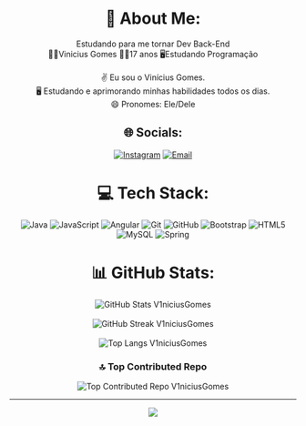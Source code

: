 <div align="center">

# 💫 About Me:
Estudando para me tornar Dev Back-End<br>
🙋‍♂️Vinicius Gomes 👨‍🎓17 anos 🖥Estudando Programação<br><br>
✌️ Eu sou o Vinícius Gomes.<br>
🖥️ Estudando e aprimorando minhas habilidades todos os dias.<br>
😄 Pronomes: Ele/Dele

</div>

<div align="center">

## 🌐 Socials:
<a href="https://instagram.com/_vgs.08" target="_blank"><img src="https://img.shields.io/badge/Instagram-%23E4405F.svg?logo=Instagram&logoColor=white" alt="Instagram"></a>
<a href="mailto:viniciusgomessens@gmail.com" target="_blank"><img src="https://img.shields.io/badge/Email-D14836?logo=gmail&logoColor=white" alt="Email"></a>

</div>

<div align="center">

# 💻 Tech Stack:
<img src="https://img.shields.io/badge/java-%23ED8B00.svg?style=for-the-badge&logo=openjdk&logoColor=white" alt="Java">
<img src="https://img.shields.io/badge/javascript-%23323330.svg?style=for-the-badge&logo=javascript&logoColor=%23F7DF1E" alt="JavaScript">
<img src="https://img.shields.io/badge/angular-%23DD0031.svg?style=for-the-badge&logo=angular&logoColor=white" alt="Angular">
<img src="https://img.shields.io/badge/git-%23F05033.svg?style=for-the-badge&logo=git&logoColor=white" alt="Git">
<img src="https://img.shields.io/badge/github-%23121011.svg?style=for-the-badge&logo=github&logoColor=white" alt="GitHub">
<img src="https://img.shields.io/badge/bootstrap-%238511FA.svg?style=for-the-badge&logo=bootstrap&logoColor=white" alt="Bootstrap">
<img src="https://img.shields.io/badge/html5-%23E34F26.svg?style=for-the-badge&logo=html5&logoColor=white" alt="HTML5">
<img src="https://img.shields.io/badge/mysql-4479A1.svg?style=for-the-badge&logo=mysql&logoColor=white" alt="MySQL">

<img src="https://img.shields.io/badge/spring-%236DB33F.svg?style=for-the-badge&logo=spring&logoColor=white" alt="Spring">

</div>

<div align="center">

# 📊 GitHub Stats:
<img src="https://github-readme-stats.vercel.app/api?username=V1niciusGomes&theme=highcontrast&hide_border=false&include_all_commits=true&count_private=false" alt="GitHub Stats V1niciusGomes"><br/>
<br>
<img src="https://streak-stats.demolab.com/?user=V1niciusGomes&theme=highcontrast&hide_border=false" alt="GitHub Streak V1niciusGomes"><br/>
<br>
<img src="https://github-readme-stats.vercel.app/api/top-langs/?username=V1niciusGomes&theme=highcontrast&hide_border=false&include_all_commits=true&count_private=false&layout=compact" alt="Top Langs V1niciusGomes">
<br>

### 🔝 Top Contributed Repo
<img src="https://github-contributor-stats.vercel.app/api?username=V1niciusGomes&limit=5&theme=highcontrast&combine_all_yearly_contributions=true" alt="Top Contributed Repo V1niciusGomes">

</div>

---
<div align="center">

[![](https://visitcount.itsvg.in/api?id=V1niciusGomes&icon=0&color=3)](https://visitcount.itsvg.in)

</div>
